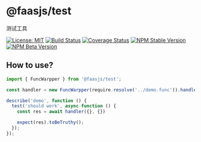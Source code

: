 # @faasjs/test

测试工具

[![License: MIT](https://img.shields.io/npm/l/@faasjs/test.svg)](https://github.com/faasjs/test/blob/master/LICENSE)
[![Build Status](https://img.shields.io/travis/com/faasjs/test.svg)](https://travis-ci.com/faasjs/test)
[![Coverage Status](https://img.shields.io/codecov/c/github/faasjs/test.svg)](https://codecov.io/gh/faasjs/test)
[![NPM Stable Version](https://img.shields.io/npm/v/@faasjs/test/stable.svg)](https://www.npmjs.com/package/@faasjs/test)
[![NPM Beta Version](https://img.shields.io/npm/v/@faasjs/test/beta.svg)](https://www.npmjs.com/package/@faasjs/test)

## How to use?

```typescript
import { FuncWarpper } from '@faasjs/test';

const handler = new FuncWarpper(require.resolve('../demo.func')).handler();

describe('demo', function () {
  test('should work', async function () {
    const res = await handler({}, {})

    expect(res).toBeTruthy();
  });
});
```
